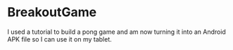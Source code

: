 # BreakoutGame
I used a tutorial to build a pong game and am now turning it into an Android APK file so I can use it on my tablet.
